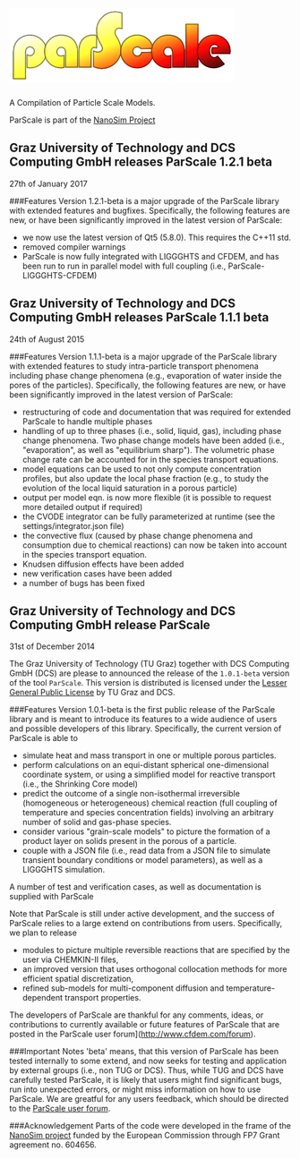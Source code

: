 ![logo](parscale_logo.png)
======
A Compilation of Particle Scale Models.

ParScale is part of the [NanoSim Project](http://sintef.no/NanoSim)

Graz University of Technology and DCS Computing GmbH releases ParScale 1.2.1 beta
------------------
27th of January 2017

###Features
Version 1.2.1-beta is a major upgrade of the ParScale library with extended features and bugfixes. Specifically, the following features are new, or have been significantly improved in the latest version of ParScale:

- we now use the latest version of Qt5 (5.8.0). This requires the C++11 std.
- removed compiler warnings
- ParScale is now fully integrated with LIGGGHTS and CFDEM, and has been run to run in parallel model with full coupling (i.e., ParScale-LIGGGHTS-CFDEM)


Graz University of Technology and DCS Computing GmbH releases ParScale 1.1.1 beta
------------------
24th of August 2015

###Features
Version 1.1.1-beta is a major upgrade of the ParScale library with extended features to study intra-particle transport phenomena including phase change phenomena (e.g., evaporation of water inside the pores of the particles). Specifically, the following features are new, or have been significantly improved in the latest version of ParScale:

- restructuring of code and documentation that was required for extended ParScale to handle multiple phases
- handling of up to three phases (i.e., solid, liquid, gas), including phase change phenomena. Two phase change models have been added (i.e., "evaporation", as well as "equilibrium sharp"). The volumetric phase change rate can be accounted for in the species transport equations.
- model equations can be used to not only compute concentration profiles, but also update the local phase fraction (e.g., to study the evolution of the local liquid saturation in a porous particle)
- output per model eqn. is now more flexible (it is possible to request more detailed output if required)
- the CVODE integrator can be fully parameterized at runtime (see the settings/integrator.json file)
- the convective flux (caused by phase change phenomena and consumption due to chemical reactions) can now be taken into account in the species transport equation.
- Knudsen diffusion effects have been added 
- new verification cases have been added
- a number of bugs has been fixed

Graz University of Technology and DCS Computing GmbH release ParScale
------------------
31st of December 2014

The Graz University of Technology (TU Graz) together with DCS Computing GmbH (DCS) are please to announced the release of the `1.0.1-beta` version of the tool `ParScale`. This version is distributed is licensed under the [Lesser General Public License](http://www.gnu.org/licenses/lgpl.html) by TU Graz and DCS.

###Features
Version 1.0.1-beta is the first public release of the ParScale library and is meant to introduce its features to a wide audience of users and possible developers of this library. Specifically, the current version of ParScale is able to

- simulate heat and mass transport in one or multiple porous particles.
- perform calculations on an equi-distant spherical one-dimensional coordinate system, or using a simplified model for reactive transport (i.e., the Shrinking Core model)
- predict the outcome of a single non-isothermal irreversible (homogeneous or heterogeneous) chemical reaction (full coupling of temperature and species concentration fields) involving an arbitrary number of solid and gas-phase species.
- consider various "grain-scale models" to picture the formation of a product layer on solids present in the porous of a particle.
- couple with a JSON file (i.e., read data from a JSON file to simulate transient boundary conditions or model parameters), as well as a LIGGGHTS simulation.

A number of test and verification cases, as well as documentation is supplied with ParScale

Note that ParScale is still under active development, and the success of ParScale relies to a large extend on contributions from users. Specifically, we plan to release

- modules to picture multiple reversible reactions that are specified by the user via CHEMKIN-II files,
- an improved version that uses orthogonal collocation methods for more efficient spatial discretization,
- refined sub-models for multi-component diffusion and temperature-dependent transport properties.

The developers of ParScale are thankful for any comments, ideas, or contributions to currently available or future features of ParScale that are posted in the ParScale user forum](http://www.cfdem.com/forum).

###Important Notes
'beta' means, that this version of ParScale has been tested internally to some extend, and now seeks for testing and application by external groups (i.e., non TUG or DCS). Thus, while TUG and DCS have carefully tested ParScale, it is likely that users might find significant bugs, run into unexpected errors, or might miss information on how to use ParScale. We are greatful for any users feedback, which should be directed to the [ParScale user forum](http://www.cfdem.com/forum).

###Acknowledgement
Parts of the code were developed in the frame of the [NanoSim project](http://www.sintef.no/Projectweb/NanoSim/) funded by the European Commission through FP7 Grant agreement no. 604656.
